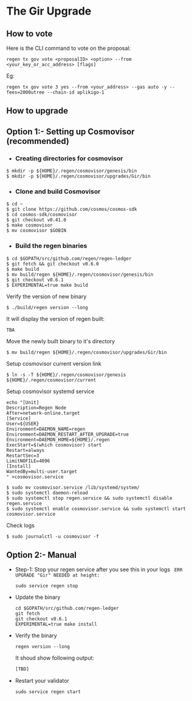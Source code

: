 # The Gir Upgrade

## How to vote

Here is the CLI command to vote on the proposal:


    regen tx gov vote <proposalID> <option> --from <your_key_or_acc_address> [flags]


Eg:

``` 
regen tx gov vote 3 yes --from <your_address> --gas auto -y --fees=2000utree --chain-id aplikigo-1
```  


## How to upgrade

## Option 1:- Setting up Cosmovisor (recommended)

 - ### Creating directories for cosmovisor
 ```
 $ mkdir -p ${HOME}/.regen/cosmovisor/genesis/bin
 $ mkdir -p ${HOME}/.regen/cosmovisor/upgrades/Gir/bin
 ```
 - ### Clone and build Cosmovisor
 ```
 $ cd ~
 $ git clone https://github.com/cosmos/cosmos-sdk
 $ cd cosmos-sdk/cosmovisor
 $ git checkout v0.41.0
 $ make cosmovisor
 $ mv cosmovisor $GOBIN
 ```
 
 - ### Build the regen binaries
 ```
 $ cd $GOPATH/src/github.com/regen/regen-ledger
 $ git fetch && git checkout v0.6.0
 $ make build
 $ mv build/regen ${HOME}/.regen/cosmovisor/genesis/bin
 $ git checkout v0.6.1
 $ EXPERIMENTAL=true make build
 ```
 Verify the version of new binary
 ```
 $ ./build/regen version --long
 ```
 It will display the version of regen built:
 ```
 TBA
 ```
 
 Move the newly built binary to it's directory
 ```
 $ mv build/regen ${HOME}/.regen/cosmovisor/upgrades/Gir/bin
 ```
 
 Setup cosmovisor current version link
```
$ ln -s -T ${HOME}/.regen/cosmovisor/genesis ${HOME}/.regen/cosmovisor/current
```

Setup cosmovisor systemd service
```
echo "[Unit]
Description=Regen Node
After=network-online.target
[Service]
User=${USER}
Environment=DAEMON_NAME=regen
Environment=DAEMON_RESTART_AFTER_UPGRADE=true
Environment=DAEMON_HOME=${HOME}/.regen
ExecStart=$(which cosmovisor) start
Restart=always
RestartSec=3
LimitNOFILE=4096
[Install]
WantedBy=multi-user.target
" >cosmovisor.service
```

```
$ sudo mv cosmovisor.service /lib/systemd/system/
$ sudo systemctl daemon-reload
$ sudo systemctl stop regen.service && sudo systemctl disable regen.service 
$ sudo systemctl enable cosmovisor.service && sudo systemctl start cosmovisor.service
```

Check logs

```
$ sudo journalctl -u cosmovisor -f
``` 
## Option 2:- Manual 

- Step-1: Stop your regen service after you see this in your logs ` ERR UPGRADE "Gir" NEEDED at height:`
    ```
    sudo service regen stop
    ```

- Update the binary
    ```
    cd $GOPATH/src/github.com/regen-ledger
    git fetch
    git checkout v0.6.1
    EXPERIMENTAL=true make install
    ```
- Verify the binary
    ```
    regen version --long 
    ```
    It shoud show following output:
    ```sh
    [TBD]
    ```
- Restart your validator
    ```
    sudo service regen start
    ```


